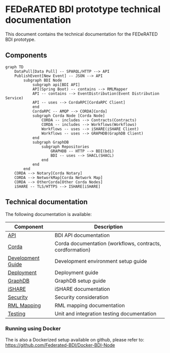 # FEDeRATED BDI prototype technical documentation

This document contains the technical documentation for the FEDeRATED BDI prototype.

## Components

```mermaid
graph TD
    DataPull[Data Pull] -- SPARQL/HTTP --> API
    PublishEvent[New Event] -- JSON --> API
        subgraph BDI Node
            subgraph api[BDI API]
            API(Spring Boot) -- contains --> RMLMapper
            API -- contains --> EventDistribution(Event Distribution Service)
            API -- uses --> CordaRPC[CordaRPC Client]
            end
            CordaRPC -- AMQP --> CORDA[Corda]
            subgraph Corda Node [Corda Node]
                CORDA -- includes --> Contracts(Contracts)
                CORDA -- includes --> Workflows(Workflows)
                Workflows -- uses --> iSHARE(iSHARE Client)
                Workflows -- uses --> GRAPHDB(GraphDB Client)
            end
            subgraph GraphDB
                subgraph Repositories
                    GRAPHDB -- HTTP --> BDI(bdi)
                    BDI -- uses --> SHACL(SHACL)
                end
            end
        end
    CORDA --> Notary[Corda Notary]
    CORDA --> NetworkMap[Corda Network Map]
    CORDA --> OtherCorda[Other Corda Nodes]    
    iSHARE -- TLS/HTTPS --> ISHARE[iSHARE]
```

## Technical documentation

The following documentation is available:

| Component                                 | Description                                               |
|-------------------------------------------|-----------------------------------------------------------|
| [API](api.md)                             | BDI API documentation                                     | 
| [Corda](corda.md)                         | Corda documentation (workflows, contracts, cordformation) |
| [Development Guide](development-guide.md) | Development environment setup guide                       |
| [Deployment](deployment.md)               | Deployment guide                                          |
| [GraphDB](graphdb.md)                     | GraphDB setup guide                                       | 
| [iSHARE](ishare.md)                       | iSHARE documentation                                      | 
| [Security](security.md)                   | Security consideration                                    | 
| [RML Mapping](rml-mapping.md)             | RML mapping documentation                                 |
| [Testing](testing.md)                     | Unit and integration testing documentation                | 

### Running using Docker

The is also a Dockerized setup available on github, please refer to: https://github.com/Federated-BDI/Docker-BDI-Node



